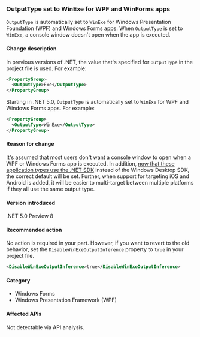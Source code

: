 ### OutputType set to WinExe for WPF and WinForms apps

`OutputType` is automatically set to `WinExe` for Windows Presentation Foundation (WPF) and Windows Forms apps. When `OutputType` is set to `WinExe`, a console window doesn't open when the app is executed.

#### Change description

In previous versions of .NET, the value that's specified for `OutputType` in the project file is used. For example:

```xml
<PropertyGroup>
  <OutputType>Exe</OutputType>
</PropertyGroup>
```

Starting in .NET 5.0, `OutputType` is automatically set to `WinExe` for WPF and Windows Forms apps. For example:

```xml
<PropertyGroup>
  <OutputType>WinExe</OutputType>
</PropertyGroup>
```

#### Reason for change

It's assumed that most users don't want a console window to open when a WPF or Windows Forms app is executed. In addition, [now that these application types use the .NET SDK](../../../../docs/core/compatibility/wpf.md#winforms-and-wpf-apps-use-microsoftnetsdk) instead of the Windows Desktop SDK, the correct default will be set. Further, when support for targeting iOS and Android is added, it will be easier to multi-target between multiple platforms if they all use the same output type.

#### Version introduced

.NET 5.0 Preview 8

#### Recommended action

No action is required in your part. However, if you want to revert to the old behavior, set the `DisableWinExeOutputInference` property to `true` in your project file.

```xml
<DisableWinExeOutputInference>true</DisableWinExeOutputInference>
```

#### Category

- Windows Forms
- Windows Presentation Framework (WPF)

#### Affected APIs

Not detectable via API analysis.

<!-- 

#### Affected APIs

Not detectable via API analysis.

-->
